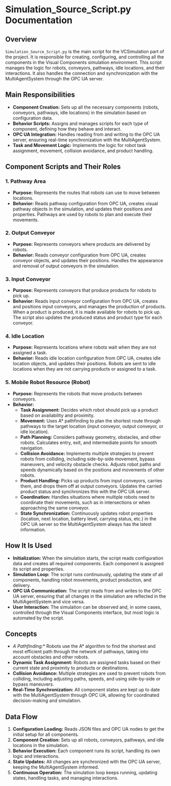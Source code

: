 # Simulation_Source_Script.py Documentation

## Overview

`Simulation_Source_Script.py` is the main script for the VCSimulation part of the project. It is responsible for creating, configuring, and controlling all the components in the Visual Components simulation environment. This script manages the logic for robots, conveyors, pathways, idle locations, and their interactions. It also handles the connection and synchronization with the MultiAgentSystem through the OPC UA server.

## Main Responsibilities

- **Component Creation:** Sets up all the necessary components (robots, conveyors, pathways, idle locations) in the simulation based on configuration data.
- **Behavior Scripts:** Assigns and manages scripts for each type of component, defining how they behave and interact.
- **OPC UA Integration:** Handles reading from and writing to the OPC UA server, ensuring real-time synchronization with the MultiAgentSystem.
- **Task and Movement Logic:** Implements the logic for robot task assignment, movement, collision avoidance, and product handling.

## Component Scripts and Their Roles

### 1. Pathway Area
- **Purpose:** Represents the routes that robots can use to move between locations.
- **Behavior:** Reads pathway configuration from OPC UA, creates visual pathway objects in the simulation, and updates their positions and properties. Pathways are used by robots to plan and execute their movements.

### 2. Output Conveyor
- **Purpose:** Represents conveyors where products are delivered by robots.
- **Behavior:** Reads conveyor configuration from OPC UA, creates conveyor objects, and updates their positions. Handles the appearance and removal of output conveyors in the simulation.

### 3. Input Conveyor
- **Purpose:** Represents conveyors that produce products for robots to pick up.
- **Behavior:** Reads input conveyor configuration from OPC UA, creates and positions input conveyors, and manages the production of products. When a product is produced, it is made available for robots to pick up. The script also updates the produced status and product type for each conveyor.

### 4. Idle Location
- **Purpose:** Represents locations where robots wait when they are not assigned a task.
- **Behavior:** Reads idle location configuration from OPC UA, creates idle location objects, and updates their positions. Robots are sent to idle locations when they are not carrying products or assigned to a task.

### 5. Mobile Robot Resource (Robot)
- **Purpose:** Represents the robots that move products between conveyors.
- **Behavior:**
    - **Task Assignment:** Decides which robot should pick up a product based on availability and proximity.
    - **Movement:** Uses A* pathfinding to plan the shortest route through pathways to the target location (input conveyor, output conveyor, or idle location).
    - **Path Planning:** Considers pathway geometry, obstacles, and other robots. Calculates entry, exit, and intermediate points for smooth navigation.
    - **Collision Avoidance:** Implements multiple strategies to prevent robots from colliding, including side-by-side movement, bypass maneuvers, and velocity obstacle checks. Adjusts robot paths and speeds dynamically based on the positions and movements of other robots.
    - **Product Handling:** Picks up products from input conveyors, carries them, and drops them off at output conveyors. Updates the carried product status and synchronizes this with the OPC UA server.
    - **Coordination:** Handles situations where multiple robots need to coordinate their movements, such as in intersections or when approaching the same conveyor.
    - **State Synchronization:** Continuously updates robot properties (location, next location, battery level, carrying status, etc.) in the OPC UA server so the MultiAgentSystem always has the latest information.

## How It Is Used

- **Initialization:** When the simulation starts, the script reads configuration data and creates all required components. Each component is assigned its script and properties.
- **Simulation Loop:** The script runs continuously, updating the state of all components, handling robot movements, product production, and delivery.
- **OPC UA Communication:** The script reads from and writes to the OPC UA server, ensuring that all changes in the simulation are reflected in the MultiAgentSystem and vice versa.
- **User Interaction:** The simulation can be observed and, in some cases, controlled through the Visual Components interface, but most logic is automated by the script.

## Concepts

- **A* Pathfinding:** Robots use the A* algorithm to find the shortest and most efficient path through the network of pathways, taking into account obstacles and other robots.
- **Dynamic Task Assignment:** Robots are assigned tasks based on their current state and proximity to products or destinations.
- **Collision Avoidance:** Multiple strategies are used to prevent robots from colliding, including adjusting paths, speeds, and using side-by-side or bypass maneuvers.
- **Real-Time Synchronization:** All component states are kept up to date with the MultiAgentSystem through OPC UA, allowing for coordinated decision-making and simulation.

## Data Flow

1. **Configuration Loading:** Reads JSON files and OPC UA nodes to get the initial setup for all components.
2. **Component Creation:** Sets up all robots, conveyors, pathways, and idle locations in the simulation.
3. **Behavior Execution:** Each component runs its script, handling its own logic and interactions.
4. **State Updates:** All changes are synchronized with the OPC UA server, keeping the MultiAgentSystem informed.
5. **Continuous Operation:** The simulation loop keeps running, updating states, handling tasks, and managing interactions.


